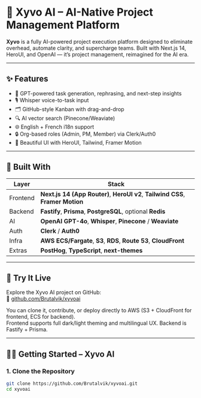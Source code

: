 # 🚀 Xyvo AI – AI-Native Project Management Platform

**Xyvo** is a fully AI-powered project execution platform designed to eliminate overhead, automate clarity, and supercharge teams. Built with Next.js 14, HeroUI, and OpenAI — it’s project management, reimagined for the AI era.

---

## ✨ Features

- 🧠 GPT-powered task generation, rephrasing, and next-step insights
- 🎙️ Whisper voice-to-task input
- 🗂️ GitHub-style Kanban with drag-and-drop
- 🔍 AI vector search (Pinecone/Weaviate)
- 🌐 English + French i18n support
- 🔒 Org-based roles (Admin, PM, Member) via Clerk/Auth0
- 🎨 Beautiful UI with HeroUI, Tailwind, Framer Motion

---

## 🧱 Built With

| Layer    | Stack                                                                           |
| -------- | ------------------------------------------------------------------------------- |
| Frontend | **Next.js 14 (App Router)**, **HeroUI v2**, **Tailwind CSS**, **Framer Motion** |
| Backend  | **Fastify**, **Prisma**, **PostgreSQL**, optional **Redis**                     |
| AI       | **OpenAI GPT-4o**, **Whisper**, **Pinecone** / **Weaviate**                     |
| Auth     | **Clerk** / **Auth0**                                                           |
| Infra    | **AWS ECS/Fargate**, **S3**, **RDS**, **Route 53**, **CloudFront**              |
| Extras   | **PostHog**, **TypeScript**, **next-themes**                                    |

---

## 🌟 Try It Live

Explore the Xyvo AI project on GitHub:  
🔗 [github.com/Brutalvik/xyvoai](https://github.com/Brutalvik/xyvoai)

You can clone it, contribute, or deploy directly to AWS (S3 + CloudFront for frontend, ECS for backend).  
Frontend supports full dark/light theming and multilingual UX. Backend is Fastify + Prisma.

---

## 🧑‍💻 Getting Started – Xyvo AI

### 1. Clone the Repository

```bash
git clone https://github.com/Brutalvik/xyvoai.git
cd xyvoai

```
